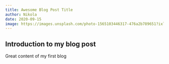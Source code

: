 ```yaml
---
title: Awesome Blog Post Title
author: Nikola
date: 2020-09-15
image: https://images.unsplash.com/photo-1565103446317-476a2b789651?ixlib=rb-1.2.1&ixid=eyJhcHBfaWQiOjEyMDd9&auto=format&fit=crop&w=2154&q=80
---
```


## Introduction to my blog post

Great content of my first blog